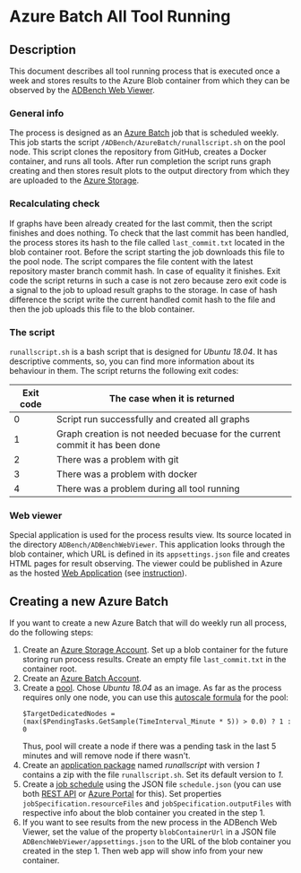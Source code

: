 # Azure Batch All Tool Running

## Description

This document describes all tool running process that is executed once a week and stores results to the Azure Blob container from which they can be observed by the [ADBench Web Viewer](#Web-viewer).

### General info
The process is designed as an [Azure Batch](https://docs.microsoft.com/en-us/azure/batch/) job that is scheduled weekly. This job starts the script `/ADBench/AzureBatch/runallscript.sh` on the pool node. This script clones the repository from GitHub, creates a Docker container, and runs all tools. After run completion the script runs graph creating and then stores result plots to the output directory from which they are uploaded to the [Azure Storage](https://docs.microsoft.com/en-us/azure/storage/).

### Recalculating check
If graphs have been already created for the last commit, then the script finishes and does nothing. To check that the last commit has been handled, the process stores its hash to the file called `last_commit.txt` located in the blob container root. Before the script starting the job downloads this file to the pool node. The script compares the file content with the latest repository master branch commit hash. In case of equality it finishes. Exit code the script returns in such a case is not zero because zero exit code is a signal to the job to upload result graphs to the storage. In case of hash difference the script write the current handled comit hash to the file and then the job uploads this file to the blob container.

### The script
`runallscript.sh` is a bash script that is designed for *Ubuntu 18.04*. It has descriptive comments, so, you can find more information about its behaviour in them. The script returns the following exit codes:

| Exit code | The case when it is returned |
| -- | -- |
| 0 | Script run successfully and created all graphs |
| 1 | Graph creation is not needed becuase for the current commit it has been done |
| 2 | There was a problem with git |
| 3 | There was a problem with docker |
| 4 | There was a problem during all tool running |

### Web viewer
Special application is used for the process results view. Its source located in the directory `ADBench/ADBenchWebViewer`. This application looks through the blob container, which URL is defined in its `appsettings.json` file and creates HTML pages for result observing. The viewer could be published in Azure as the hosted [Web Application](https://docs.microsoft.com/en-us/azure/app-service/) (see [instruction](https://docs.microsoft.com/en-us/azure/app-service/app-service-web-get-started-dotnet#publish-your-web-app)).

## Creating a new Azure Batch

If you want to create a new Azure Batch that will do weekly run all process, do the following steps:

1. Create an [Azure Storage Account](https://docs.microsoft.com/en-us/azure/storage/common/storage-quickstart-create-account?tabs=azure-portal). Set up a blob container for the future storing run process results. Create an empty file `last_commit.txt` in the container root.
2. Create an [Azure Batch Account](https://docs.microsoft.com/en-us/azure/batch/batch-account-create-portal).
3. Create a [pool](https://docs.microsoft.com/en-us/azure/batch/batch-api-basics#pool). Chose *Ubuntu 18.04* as an image. As far as the process requires only one node, you can use this [autoscale formula](https://docs.microsoft.com/en-us/azure/batch/batch-automatic-scaling) for the pool:
    ```
    $TargetDedicatedNodes = (max($PendingTasks.GetSample(TimeInterval_Minute * 5)) > 0.0) ? 1 : 0
    ```
    Thus, pool will create a node if there was a pending task in the last 5 minutes and will remove node if there wasn't.
4. Create an [application package](https://docs.microsoft.com/en-us/azure/batch/batch-application-packages) named _runallscript_ with version _1_ contains a zip with the file `runallscript.sh`. Set its default version to _1_.
5. Create a [job schedule](https://docs.microsoft.com/en-us/azure/batch/batch-api-basics#scheduled-jobs) using the JSON file `schedule.json` (you can use both [REST API](https://docs.microsoft.com/en-us/rest/api/batchservice/jobschedule/add) or [Azure Portal](https://portal.azure.com) for this). Set properties `jobSpecification.resourceFiles` and `jobSpecification.outputFiles` with respective info about the blob container you created in the step 1.
6. If you want to see results from the new process in the ADBench Web Viewer, set the value of the property `blobContainerUrl` in a JSON file `ADBenchWebViewer/appsettings.json` to the URL of the blob container you created in the step 1. Then web app will show info from your new container.